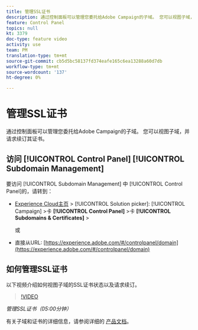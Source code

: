 ```yaml
---
title: 管理SSL证书
description: 通过控制面板可以管理您委托给Adobe Campaign的子域。 您可以视图子域，并请求续订其证书。
feature: Control Panel
topics: null
kt: 3379
doc-type: feature video
activity: use
team: PM
translation-type: tm+mt
source-git-commit: cb5d5bc58137fd374eafe165c6ea13288a60d7db
workflow-type: tm+mt
source-wordcount: '137'
ht-degree: 0%

---
```



# 管理SSL证书

通过控制面板可以管理您委托给Adobe Campaign的子域。 您可以视图子域，并请求续订其证书。

## 访问 [!UICONTROL Control Panel] [!UICONTROL Subdomain Management]

要访问 [!UICONTROL Subdomain Management] 中 [!UICONTROL Control Panel]的，请转到：

* [Experience Cloud主页](https://experience.adobe.com/#/home) > [!UICONTROL Solution picker]: [!UICONTROL Campaign] >卡 **[!UICONTROL Control Panel]** >卡 **[!UICONTROL Subdomains & Certificates]** >

   或
* 直接从URL: [https://experience.adobe.com/#/controlpanel/domain](https://experience.adobe.com/#/controlpanel/domain)

## 如何管理SSL证书

以下视频介绍如何视图子域的SSL证书状态以及请求续订。

>[!VIDEO](https://video.tv.adobe.com/v/28492?quality=12)

*管理SSL证书（05:00分钟）*

有关子域和证书的详细信息，请参阅详细的 [产品文档](https://helpx.adobe.com/campaign/kb/control-panel-subdomains-certificates.html)。
